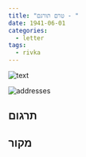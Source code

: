 ```yaml
---
title: "טרם תורגם - "
date: 1941-06-01
categories:
  - letter
tags:
  - rivka
---
```


![text](/pupko-papers/assets/images/1941-06-01-content.jpg)

![addresses](/pupko-papers/assets/images/1941-06-01-addresses.jpg)

## תרגום


## מקור
